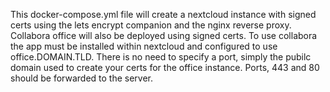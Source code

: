 This docker-compose.yml file will create a nextcloud instance with signed certs using the lets encrypt companion and the nginx reverse proxy.  Collabora office will also be deployed using signed certs. To use collabora the app must be installed within nextcloud and configured to use office.DOMAIN.TLD.  There is no need to specify a port, simply the pubilc domain used to create your certs for the office instance.  Ports, 443 and 80 should be forwarded to the server.
